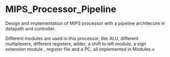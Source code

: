 # MIPS_Processor_Pipeline
Design and implementation of MIPS processor with a pipeline architecure in datapath and controller.


Different modules are used in this processor, like ALU, different multiplexers, different registers, adder, a shift to left module, a sign extension module , register file and a PC, all implemented in Modules.v
